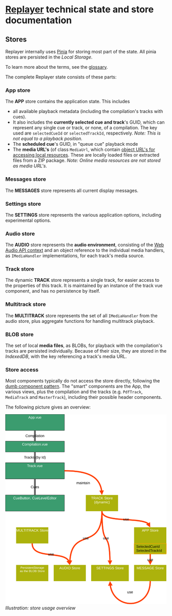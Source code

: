# [Replayer](https://replayer.app/) technical state and store documentation

## Stores

Replayer internally uses [Pinia](https://pinia.vuejs.org/) for storing most part of the state. All pinia stores are persisted in the _Local Storage_.

To learn more about the terms, see the [glossary](https://replayer.app/documentation/glossary).

The complete Replayer state consists of these parts:

### App store

The **APP** store contains the application state. This includes

-   all available playback metadata (including the compilation's tracks with cues).
-   It also includes the **currently selected cue and track**'s GUID, which can represent any single cue or track, or none, of a compilation. The key used are `selectedCueId` or `selectedTrackId`, respectively.
    _Note: This is not equal to a playback position._
-   The **scheduled cue**'s GUID, in "queue cue" playback mode
-   The **media URL's** (of class `MediaUrl`, which contain [object URL's for accessing local resources](https://developer.mozilla.org/en-US/docs/Web/API/URL/createObjectURL_static#see_also). These are locally loaded files or extracted files from a ZIP package.
    _Note: Online media resources are not stored as media URL's._

### Messages store

The **MESSAGES** store represents all current display messages.

### Settings store

The **SETTINGS** store represents the various application options, including experimental options.

### Audio store

The **AUDIO** store represents the **audio environment**, consisting of the [Web Audio API context](https://developer.mozilla.org/en-US/docs/Web/API/Web_Audio_API/Using_Web_Audio_API#audio_context) and an object reference to the individual media handlers, as ```IMediaHandler``` implementations, for each track's media source.

### Track store
The dynamic **TRACK** store represents a single track, for easier access to the properties of this track. It is maintained by an instance of the track vue component, and has no persistence by itself.

### Multitrack store
The **MULTITRACK** store represents the set of all ```IMediaHandler``` from the audio store, plus aggregate functions for handling multitrack playback.

### BLOB store

The set of local **media files**, as BLOBs, for playback with the compilation's tracks are persisted individually. Because of their size, they are stored in the _IndexedDB_, with the key referencing a track's media URL.

### Store access

Most components typically do not access the store directly, following the [dumb component pattern](https://namingconvention.org/vuejs/smart-dumb-naming.html). The "smart" components are the App, the various views, plus the compilation and the tracks (e.g. ```PdfTrack```, ```MediaTrack``` and ```MasterTrack```), including their possible header components.

The following picture gives an overview:

![Store overview](./store.svg)
_Illustration: store usage overview_
